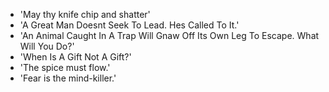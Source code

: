 - 'May thy knife chip and shatter'
- 'A Great Man Doesnt Seek To Lead. Hes Called To It.'
- 'An Animal Caught In A Trap Will Gnaw Off Its Own Leg To Escape. What Will You Do?'
- 'When Is A Gift Not A Gift?'
- 'The spice must flow.'
- 'Fear is the mind-killer.'
